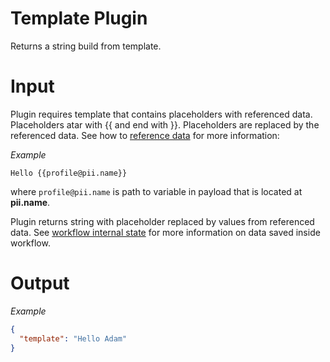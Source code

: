 # Template Plugin

Returns a string build from template.

# Input

Plugin requires template that contains placeholders with referenced data. Placeholders atar with {{ and end with }}.
Placeholders are replaced by the referenced data. See how to [reference data](../../notations/dot_notation.md) for more information: 

*Example*
``` 
Hello {{profile@pii.name}}
```

where `profile@pii.name` is path to variable in payload that is located at __pii.name__. 

Plugin returns string with placeholder replaced by values from referenced data. See [workflow internal state](index.md) 
for more information on data saved inside workflow.

# Output

*Example*

```json
{
  "template": "Hello Adam"
}
```